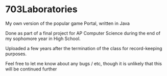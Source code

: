 # 703Laboratories
My own version of the popular game Portal, written in Java

Done as part of a final project for AP Computer Science during the end of my sophomore year in High School.

Uploaded a few years after the termination of the class for record-keeping purposes.

Feel free to let me know about any bugs / etc, though it is unlikely that this will be continued further
